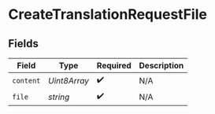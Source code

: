# CreateTranslationRequestFile


## Fields

| Field              | Type               | Required           | Description        |
| ------------------ | ------------------ | ------------------ | ------------------ |
| `content`          | *Uint8Array*       | :heavy_check_mark: | N/A                |
| `file`             | *string*           | :heavy_check_mark: | N/A                |